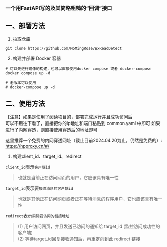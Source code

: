 
### **一个用FastAPI写的及其简略粗糙的“回调”接口**

## 一、部署方法

1. 拉取仓库
```shell
git clone https://github.com/MoMingRose/WxReadDetect
```

2. 构建并部署 Docker 容器

```shell
# 可以先进行镜像的构建，也可以直接使用docker compose 或者 docker-compose
docker compose up -d

# 老版本可以使用
# docker-compose up -d
```

## 二、使用方法

【注意】如果是使用了阅读项目的，部署完成运行并且成功访问后\
可以不用往下看了，直接把你的ip地址和端口粘贴到 common.yaml 中即可
如果进行了内网穿透，则直接使用穿透后的地址即可

这里推荐一个免费的内网穿透网址（截止目前2024.04.20为止，仍然是免费的）: https://hpproxy.cn/#/



1. 构建client_id、target_id、redirect

`client_id`表示`客户端id`
> 也就是当前正在访问网页的用户，它应该具有唯一性

`target_id`表示要`接收消息的客户端id`
> 也就是其他正在访问网页或者正在等待消息的程序用户，它也应该具有唯一性

`redirect`表示`实际要访问的链接地址`
> (1) 用户访问网页，并且发送已访问的通知给 target_id (监控访问成功性的客户端) \
> (2) 等待target_id回复接收通知后，再重定向到此 redirect 链接
